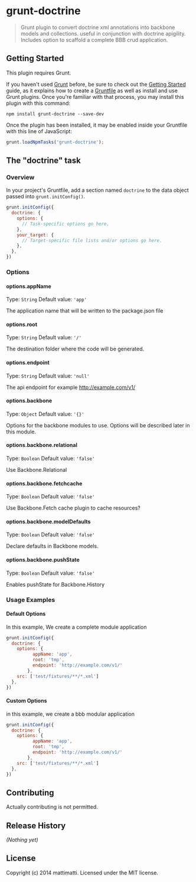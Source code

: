 # grunt-doctrine

> Grunt plugin to convert doctrine xml annotations into backbone models and collections. useful in conjunction with doctrine apigility. Includes option to scaffold a complete BBB crud application.

## Getting Started
This plugin requires Grunt.

If you haven't used [Grunt](http://gruntjs.com/) before, be sure to check out the [Getting Started](http://gruntjs.com/getting-started) guide, as it explains how to create a [Gruntfile](http://gruntjs.com/sample-gruntfile) as well as install and use Grunt plugins. Once you're familiar with that process, you may install this plugin with this command:

```shell
npm install grunt-doctrine --save-dev
```

Once the plugin has been installed, it may be enabled inside your Gruntfile with this line of JavaScript:

```js
grunt.loadNpmTasks('grunt-doctrine');
```

## The "doctrine" task

### Overview
In your project's Gruntfile, add a section named `doctrine` to the data object passed into `grunt.initConfig()`.

```js
grunt.initConfig({
  doctrine: {
    options: {
      // Task-specific options go here.
    },
    your_target: {
      // Target-specific file lists and/or options go here.
    },
  },
})
```

### Options

#### options.appName
Type: `String`
Default value: `'app'`

The application name that will be written to the package.json file

#### options.root
Type: `String`
Default value: `'/'`

The destination folder where the code will be generated.


#### options.endpoint
Type: `String`
Default value: `'null'`

The api endpoint for example http://example.com/v1/

#### options.backbone
Type: `Object`
Default value: `'{}'`

Options for the backbone modules to use. Options will be described later in this module.


#### options.backbone.relational
Type: `Boolean`
Default value: `'false'`

Use Backbone.Relational


#### options.backbone.fetchcache
Type: `Boolean`
Default value: `'false'`

Use Backbone.Fetch cache plugin to cache resources?


#### options.backbone.modelDefaults
Type: `Boolean`
Default value: `'false'`

Declare defaults in Backbone models.


#### options.backbone.pushState
Type: `Boolean`
Default value: `'false'`

Enables pushState for Backbone.History



### Usage Examples

#### Default Options
In this example, We create a complete module application

```js
grunt.initConfig({
  doctrine: {
    options: {
          appName: 'app',
          root: 'tmp',
          endpoint: 'http://example.com/v1/'
        },
    src: ['test/fixtures/**/*.xml']
  },
})
```

#### Custom Options
in this example, we create a bbb modular application

```js
grunt.initConfig({
  doctrine: {
    options: {
          appName: 'app',
          root: 'tmp',
          endpoint: 'http://example.com/v1/'
        },
    src: ['test/fixtures/**/*.xml']
  },
})
```

## Contributing
Actually contributing is not permitted.

## Release History
_(Nothing yet)_

## License
Copyright (c) 2014 mattimatti. Licensed under the MIT license.
